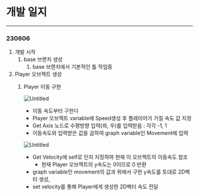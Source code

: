 # 개발 일지

---

### 230606

1. 개발 시작
    1. base 브랜치 생성
        1. base 브랜치에서 기본적인 틀 작업중
2. Player 오브젝트 생성
    1. Player 이동 구현
        
        ![Untitled](https://s3-us-west-2.amazonaws.com/secure.notion-static.com/78a85292-7867-4256-a137-f416e24aa555/Untitled.png)
        
        - 이동 속도부터 구한다
        - Player 오브젝트 variable에 Speed생성 후 플레이어가 가질 속도 값 지정
        - Get Axis 노드로 수평방향 입력(좌, 우)를 입력받음 : 각각 -1, 1
        - 이동속도와 입력받은 값을 곱하여 graph variable인 Movement에 입력
        
        ![Untitled](https://s3-us-west-2.amazonaws.com/secure.notion-static.com/ae030833-3534-46ca-8fc5-b4e3ed22648e/Untitled.png)
        
        - Get Velocity에 self로 인자 지정하여 현재 이 오브젝트의 이동속도 참조
            - 현재 Player 오브젝트의 y속도는 0이므로 0 반환
        - graph variable인 movement의 값과 위에서 구한 y속도를 토대로 2D벡터 생성,
        - set velocity를 통해 Player에게 생성한 2D벡터 속도 전달
